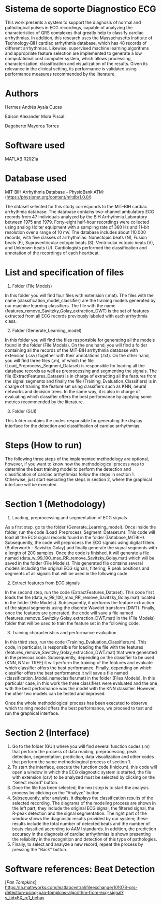 # Sistema de soporte Diagnostico ECG
This work presents a system to support the diagnosis of normal and pathological pulses in ECG recordings, capable of analyzing the characteristics of QRS complexes that greatly help to classify cardiac arrhythmias. In addition, this research uses the Massachusetts Institute of Technology-BIH cardiac arrhythmia database, which has 48 records of different arrhythmias. Likewise, supervised machine learning algorithms and appropriate feature selection are implemented to generate a low computational cost computer system, which allows processing, characterization, classification and visualization of the results. Given its relevance in the clinical setting, its performance is validated using performance measures recommended by the literature.


# Authors
Hermes Andrés Ayala Cucas

Edison Alexander Mora Piscal

Dagoberto Mayorca Torres

# Software used
MATLAB R2021a

# Database used
MIT-BIH Arrhythmia Database - PhysioBank ATM: (https://physionet.org/content/mitdb/1.0.0/)

The dataset selected for this study corresponds to the MIT-BIH cardiac arrhythmia database. The database contains two-channel ambulatory ECG records from 47 individuals analyzed by the BIH Arrhythmia Laboratory between 1975 and 1979. Forty-eight half-hour recordings were collected using analog Holter equipment with a sampling rate of 360 Hz and 11-bit resolution over a range of 10 mV. The database includes about 110.000 records, with five classes of arrhythmias: Nonectopic beats (N), Fusion beats (F), Supraventricular ectopic beats (S), Ventricular ectopic beats (V), and Unknown beats (U). Cardiologists performed the classification and annotation of the recordings of each heartbeat. 


# List and specification of files
1) Folder (File Models)

In this folder you will find four files with extension (.mat). The files with the name (classification_model_classifier) are the training models generated by our machine learning classifiers. The file with the name (features_remove_Savitzky_Golay_extraction_DWT) is the set of features extracted from all ECG records previously labeled with each arrhythmia class.

2) Folder (Generate_Learning_model)

In this folder you will find the files responsible for generating all the models found in the folder (File Models). On the one hand, you will find a folder containing all the records of the MIT-BIH arrhythmia database with extension (.csv) together with their annotations (.txt).
On the other hand, you will find three files (.m), of which the file (Load_Preprocess_Segment_Dataset) is responsible for loading all the database records as well as preprocessing and segmenting the signals. The file (ExtractFeatures_Dataset) is in charge of extracting all the features from the signal segments and finally the file (Training_Evaluation_Classifiers) is in charge of training the feature set using classifiers such as KNN, neural networks and decision trees. In the same way, it is also in charge of evaluating which classifier offers the best performance by applying some metrics recommended by the literature.

3) Folder (GUI)

This folder contains the codes responsible for generating the display interface for the detection and classification of cardiac arrhythmias. 

# Steps (How to run)

The following three steps of the implemented methodology are optional, however, if you want to know how the methodological process was to determine the best training model to perform the detection and classification of cardiac arrhythmias follow the steps in section 1. Otherwise, just start executing the steps in section 2, where the graphical interface will be executed.

# Section 1 (Methodology)
1) Loading, preprocessing and segmentation of ECG signals

As a first step, go to the folder (Generate_Learning_model). Once inside the folder, run the code (Load_Preprocess_Segment_Dataset.m). This code will load all the ECG signal records found in the folder (Database_MITBIH). Subsequently, the code will preprocess the ECG signals using digital filters (Butterworth - Savistky Golay) and finally generate the signal segments with a length of 200 samples. Once the code is finished, it will generate a file named (data_w_99_100_max_RR_remove_Savitzky_Golay.mat) which will be saved in the folder (File Models).
This generated file contains several models including the original ECG signals, filtering, R peak positions and segments of all signals that will be used in the following code.

2) Extract features from ECG signals

In the second step, run the code (ExtractFeatures_Dataset). This code first loads the file (data_w_99_100_max_RR_remove_Savitzky_Golay.mat) located in the folder (File Models). Subsequently, it performs the feature extraction of the signal segments using the discrete Wavelet transform (DWT). Finally, once the features are generated, the code will save a file named (features_remove_Savitzky_Golay_extraction_DWT.mat) in the (File Models) folder that will be used to train the feature set in the following code.

3) Training characteristics and performance evaluation 

In this third step, run the code (Training_Evaluation_Classifiers.m). This code, in particular, is responsible for loading the file with the features (features_remove_Savitzky_Golay_extraction_DWT.mat) that were generated in the previous code. Subsequently, depending on the classifier to be used (KNN, NN or TREE) it will perform the training of the features and evaluate which classifier offers the best performance. Finally, depending on which classifier offers the best performance it will save a file named (classification_Model_nameclasifier.mat) in the folder (Files Models).
In this particular case, in this work the three classifiers were evaluated and the one with the best performance was the model with the KNN classifier. However, the other two models can be tested and improved.

Once the whole methodological process has been executed to observe which training model offers the best performance, we proceed to test and run the graphical interface.

# Section 2 (Interface)

1) Go to the folder (GUI) where you will find several function codes (.m) that perform the process of data reading, preprocessing, peak detection, segmentation, prediction, data visualization and other codes that perform the same methodological process of section 1. 
2) To start the interface, execute the function code (Inicio.m), this code will open a window in which the ECG diagnostic system is started, the file with extension (csv) to be analyzed must be selected by clicking on the "Select record" button.
3) Once the file has been selected, the next step is to start the analysis process by clicking on the "Analyze" button.
4) Subsequently, after analysis, it displays the classification results of the selected recording. The diagrams of the modeling process are shown in the left part; they include the original ECG signal, the filtered signal, the R-peak detection and the signal segmentation. The right part of the window shows the diagnostic results provided by our system; these results include the total number of detected beats and the number of beats classified according to AAMI standards. In addition, the prediction accuracy in the diagnosis of cardiac arrhythmias is shown presenting the reliability in the recognition and detection of this type of pathologies. 
5) Finally, to select and analyze a new record, repeat the process by pressing the "Back" button.

# Software references: Beat Detection
 [*Pan Tompkins*] https://la.mathworks.com/matlabcentral/fileexchange/101078-qrs-detection-using-pan-tompkins-algorithm-from-ecg-signal?s_tid=FX_rc1_behav
 

